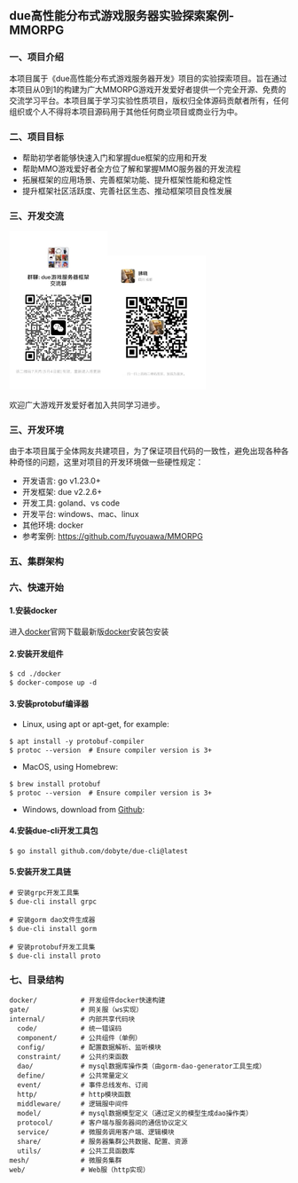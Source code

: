 ## due高性能分布式游戏服务器实验探索案例-MMORPG

### 一、项目介绍

本项目属于《due高性能分布式游戏服务器开发》项目的实验探索项目。旨在通过本项目从0到1的构建为广大MMORPG游戏开发爱好者提供一个完全开源、免费的交流学习平台。本项目属于学习实验性质项目，版权归全体源码贡献者所有，任何组织或个人不得将本项目源码用于其他任何商业项目或商业行为中。

### 二、项目目标

* 帮助初学者能够快速入门和掌握due框架的应用和开发
* 帮助MMO游戏爱好者全方位了解和掌握MMO服务器的开发流程
* 拓展框架的应用场景、完善框架功能、提升框架性能和稳定性
* 提升框架社区活跃度、完善社区生态、推动框架项目良性发展

### 三、开发交流

<img title="due游戏服务器框架交流群" src="group_qrcode.jpeg" alt="due游戏服务器框架交流群" width="177"><img title="个人二维码" src="personal_qrcode.jpeg" alt="个人二维码" width="177">

欢迎广大游戏开发爱好者加入共同学习进步。

### 三、开发环境

由于本项目属于全体网友共建项目，为了保证项目代码的一致性，避免出现各种各种奇怪的问题，这里对项目的开发环境做一些硬性规定：

* 开发语言: go v1.23.0+
* 开发框架: due v2.2.6+
* 开发工具: goland、vs code
* 开发平台: windows、mac、linux
* 其他环境: docker
* 参考案例: https://github.com/fuyouawa/MMORPG

### 五、集群架构

### 六、快速开始

#### 1.安装docker

进入[docker](https://www.docker.com/)官网下载最新版[docker](https://www.docker.com/)安装包安装

#### 2.安装开发组件

```shell
$ cd ./docker
$ docker-compose up -d
```

#### 3.安装protobuf编译器

- Linux, using apt or apt-get, for example:

```shell
$ apt install -y protobuf-compiler
$ protoc --version  # Ensure compiler version is 3+
```

- MacOS, using Homebrew:

```shell
$ brew install protobuf
$ protoc --version  # Ensure compiler version is 3+
```

- Windows, download from [Github](https://github.com/protocolbuffers/protobuf/releases):

#### 4.安装due-cli开发工具包

```shell
$ go install github.com/dobyte/due-cli@latest
```

#### 5.安装开发工具链

```shell
# 安装grpc开发工具集
$ due-cli install grpc

# 安装gorm dao文件生成器
$ due-cli install gorm

# 安装protobuf开发工具集
$ due-cli install proto
```

### 七、目录结构

```shell
docker/           # 开发组件docker快速构建
gate/             # 网关服（ws实现）
internal/         # 内部共享代码块
  code/           # 统一错误码
  component/      # 公共组件（单例）
  config/         # 配置数据解析、监听模块
  constraint/     # 公共约束函数
  dao/            # mysql数据库操作类（由gorm-dao-generator工具生成）
  define/         # 公共常量定义
  event/          # 事件总线发布、订阅
  http/           # http模块函数
  middleware/     # 逻辑服中间件
  model/          # mysql数据模型定义（通过定义的模型生成dao操作类）
  protocol/       # 客户端与服务器间的通信协议定义
  service/        # 微服务调用客户端、逻辑模块
  share/          # 服务器集群公共数据、配置、资源
  utils/          # 公共工具函数库
mesh/             # 微服务集群
web/              # Web服（http实现）
```
